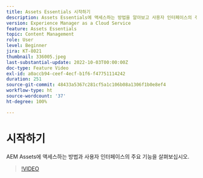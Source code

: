 ```yaml
---
title: Assets Essentials 시작하기
description: Assets Essentials에 액세스하는 방법을 알아보고 사용자 인터페이스의 주요 측면을 살펴봅니다.
version: Experience Manager as a Cloud Service
feature: Assets Essentials
topic: Content Management
role: User
level: Beginner
jira: KT-8021
thumbnail: 336005.jpeg
last-substantial-update: 2022-10-03T00:00:00Z
doc-type: Feature Video
exl-id: a0accb94-ceef-4ecf-b1f6-f47751114242
duration: 251
source-git-commit: 48433a5367c281cf5a1c106b08a1306f1b0e8ef4
workflow-type: ht
source-wordcount: '37'
ht-degree: 100%

---
```


# 시작하기

AEM Assets에 액세스하는 방법과 사용자 인터페이스의 주요 기능을 살펴보십시오.

>[!VIDEO](https://video.tv.adobe.com/v/3418821?quality=12&learn=on&captions=kor)
